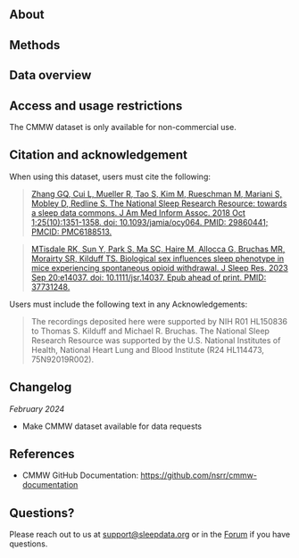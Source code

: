 ## About

## Methods

## Data overview

## Access and usage restrictions

The CMMW dataset is only available for non-commercial use.

## Citation and acknowledgement

When using this dataset, users must cite the following:

>[Zhang GQ, Cui L, Mueller R, Tao S, Kim M, Rueschman M, Mariani S, Mobley D, Redline S. The National Sleep Research Resource: towards a sleep data commons. J Am Med Inform Assoc. 2018 Oct 1;25(10):1351-1358. doi: 10.1093/jamia/ocy064. PMID: 29860441; PMCID: PMC6188513.](https://pubmed.ncbi.nlm.nih.gov/29860441/)

>[MTisdale RK, Sun Y, Park S, Ma SC, Haire M, Allocca G, Bruchas MR, Morairty SR, Kilduff TS. Biological sex influences sleep phenotype in mice experiencing spontaneous opioid withdrawal. J Sleep Res. 2023 Sep 20:e14037. doi: 10.1111/jsr.14037. Epub ahead of print. PMID: 37731248.](https://pubmed.ncbi.nlm.nih.gov/37731248/)

Users must include the following text in any Acknowledgements:

> The recordings deposited here were supported by NIH R01 HL150836 to Thomas S. Kilduff and Michael R. Bruchas. The National Sleep Research Resource was supported by the U.S. National Institutes of Health, National Heart Lung and Blood Institute (R24 HL114473, 75N92019R002).

## Changelog

*February 2024*

- Make CMMW dataset available for data requests

## References

- CMMW GitHub Documentation: https://github.com/nsrr/cmmw-documentation

## Questions?

Please reach out to us at support@sleepdata.org or in the [Forum](https://sleepdata.org/forum) if you have questions.
